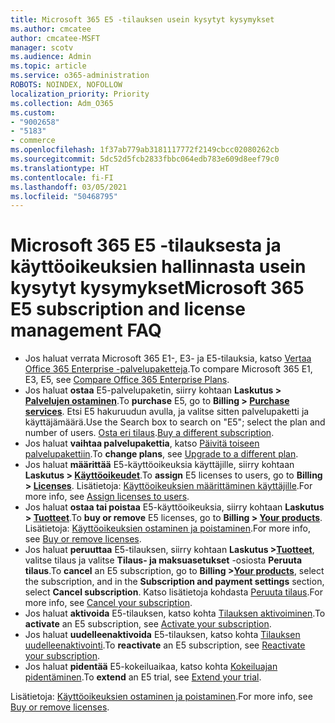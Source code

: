 ```yaml
---
title: Microsoft 365 E5 -tilauksen usein kysytyt kysymykset
ms.author: cmcatee
author: cmcatee-MSFT
manager: scotv
ms.audience: Admin
ms.topic: article
ms.service: o365-administration
ROBOTS: NOINDEX, NOFOLLOW
localization_priority: Priority
ms.collection: Adm_O365
ms.custom:
- "9002658"
- "5183"
- commerce
ms.openlocfilehash: 1f37ab779ab3181117772f2149cbcc02080262cb
ms.sourcegitcommit: 5dc52d5fcb2833fbbc064edb783e609d8eef79c0
ms.translationtype: HT
ms.contentlocale: fi-FI
ms.lasthandoff: 03/05/2021
ms.locfileid: "50468795"
---
```

# <a name="microsoft-365-e5-subscription-and-license-management-faq"></a><span data-ttu-id="db181-102">Microsoft 365 E5 -tilauksesta ja käyttöoikeuksien hallinnasta usein kysytyt kysymykset</span><span class="sxs-lookup"><span data-stu-id="db181-102">Microsoft 365 E5 subscription and license management FAQ</span></span>

- <span data-ttu-id="db181-103">Jos haluat verrata Microsoft 365 E1-, E3- ja E5-tilauksia, katso [Vertaa Office 365 Enterprise -palvelupaketteja](https://www.microsoft.com/microsoft-365/business/compare-more-office-365-for-business-plans).</span><span class="sxs-lookup"><span data-stu-id="db181-103">To compare Microsoft 365 E1, E3, E5, see [Compare Office 365 Enterprise Plans](https://www.microsoft.com/microsoft-365/business/compare-more-office-365-for-business-plans).</span></span>
- <span data-ttu-id="db181-104">Jos haluat **ostaa** E5-palvelupaketin, siirry kohtaan **Laskutus > [ Palvelujen ostaminen](https://go.microsoft.com/fwlink/p/?linkid=868433)**.</span><span class="sxs-lookup"><span data-stu-id="db181-104">To **purchase** E5, go to **Billing > [Purchase services](https://go.microsoft.com/fwlink/p/?linkid=868433)**.</span></span> <span data-ttu-id="db181-105">Etsi E5 hakuruudun avulla, ja valitse sitten palvelupaketti ja käyttäjämäärä.</span><span class="sxs-lookup"><span data-stu-id="db181-105">Use the Search box to search on "E5"; select the plan and number of users.</span></span> <span data-ttu-id="db181-106">[Osta eri tilaus](https://docs.microsoft.com/microsoft-365/commerce/try-or-buy-microsoft-365#buy-a-different-subscription).</span><span class="sxs-lookup"><span data-stu-id="db181-106">[Buy a different subscription](https://docs.microsoft.com/microsoft-365/commerce/try-or-buy-microsoft-365#buy-a-different-subscription).</span></span>
- <span data-ttu-id="db181-107">Jos haluat **vaihtaa palvelupakettia**, katso [Päivitä toiseen palvelupakettiin](https://docs.microsoft.com/microsoft-365/commerce/subscriptions/upgrade-to-different-plan).</span><span class="sxs-lookup"><span data-stu-id="db181-107">To **change plans**, see [Upgrade to a different plan](https://docs.microsoft.com/microsoft-365/commerce/subscriptions/upgrade-to-different-plan).</span></span>
- <span data-ttu-id="db181-108">Jos haluat **määrittää** E5-käyttöoikeuksia käyttäjille, siirry kohtaan **Laskutus > [Käyttöoikeudet](https://go.microsoft.com/fwlink/p/?linkid=842264)**.</span><span class="sxs-lookup"><span data-stu-id="db181-108">To **assign** E5 licenses to users, go to **Billing > [Licenses](https://go.microsoft.com/fwlink/p/?linkid=842264)**.</span></span> <span data-ttu-id="db181-109">Lisätietoja: [Käyttöoikeuksien määrittäminen käyttäjille](https://docs.microsoft.com/microsoft-365/admin/manage/assign-licenses-to-users).</span><span class="sxs-lookup"><span data-stu-id="db181-109">For more info, see [Assign licenses to users](https://docs.microsoft.com/microsoft-365/admin/manage/assign-licenses-to-users).</span></span>
- <span data-ttu-id="db181-110">Jos haluat **ostaa tai poistaa** E5-käyttöoikeuksia, siirry kohtaan **Laskutus > [Tuotteet](https://go.microsoft.com/fwlink/p/?linkid=842054)**.</span><span class="sxs-lookup"><span data-stu-id="db181-110">To **buy or remove** E5 licenses, go to **Billing > [Your products](https://go.microsoft.com/fwlink/p/?linkid=842054)**.</span></span> <span data-ttu-id="db181-111">Lisätietoja: [Käyttöoikeuksien ostaminen ja poistaminen](https://docs.microsoft.com/microsoft-365/commerce/licenses/buy-licenses).</span><span class="sxs-lookup"><span data-stu-id="db181-111">For more info, see [Buy or remove licenses](https://docs.microsoft.com/microsoft-365/commerce/licenses/buy-licenses).</span></span>
- <span data-ttu-id="db181-112">Jos haluat **peruuttaa** E5-tilauksen, siirry kohtaan **Laskutus >[Tuotteet](https://go.microsoft.com/fwlink/p/?linkid=842054)**, valitse tilaus ja valitse **Tilaus- ja maksuasetukset** -osiosta **Peruuta tilaus**.</span><span class="sxs-lookup"><span data-stu-id="db181-112">To **cancel** an E5 subscription, go to **Billing >[Your products](https://go.microsoft.com/fwlink/p/?linkid=842054)**, select the subscription, and in the **Subscription and payment settings** section, select **Cancel subscription**.</span></span> <span data-ttu-id="db181-113">Katso lisätietoja kohdasta [Peruuta tilaus](https://docs.microsoft.com/microsoft-365/commerce/subscriptions/cancel-your-subscription).</span><span class="sxs-lookup"><span data-stu-id="db181-113">For more info, see [Cancel your subscription](https://docs.microsoft.com/microsoft-365/commerce/subscriptions/cancel-your-subscription).</span></span>
- <span data-ttu-id="db181-114">Jos haluat **aktivoida** E5-tilauksen, katso kohta [Tilauksen aktivoiminen](https://docs.microsoft.com/alchemyinsights/activate-your-office-365-subscription).</span><span class="sxs-lookup"><span data-stu-id="db181-114">To **activate** an E5 subscription, see [Activate your subscription](https://docs.microsoft.com/alchemyinsights/activate-your-office-365-subscription).</span></span>
- <span data-ttu-id="db181-115">Jos haluat **uudelleenaktivoida** E5-tilauksen, katso kohta [Tilauksen uudelleenaktivointi](https://docs.microsoft.com/alchemyinsights/reactivate-your-subscription).</span><span class="sxs-lookup"><span data-stu-id="db181-115">To **reactivate** an E5 subscription, see [Reactivate your subscription](https://docs.microsoft.com/alchemyinsights/reactivate-your-subscription).</span></span>
- <span data-ttu-id="db181-116">Jos haluat **pidentää** E5-kokeiluaikaa, katso kohta [Kokeiluajan pidentäminen](https://docs.microsoft.com/microsoft-365/commerce/extend-your-trial).</span><span class="sxs-lookup"><span data-stu-id="db181-116">To **extend** an E5 trial, see [Extend your trial](https://docs.microsoft.com/microsoft-365/commerce/extend-your-trial).</span></span>

<span data-ttu-id="db181-117">Lisätietoja: [Käyttöoikeuksien ostaminen ja poistaminen](https://docs.microsoft.com/microsoft-365/commerce/licenses/buy-licenses).</span><span class="sxs-lookup"><span data-stu-id="db181-117">For more info, see [Buy or remove licenses](https://docs.microsoft.com/microsoft-365/commerce/licenses/buy-licenses).</span></span>